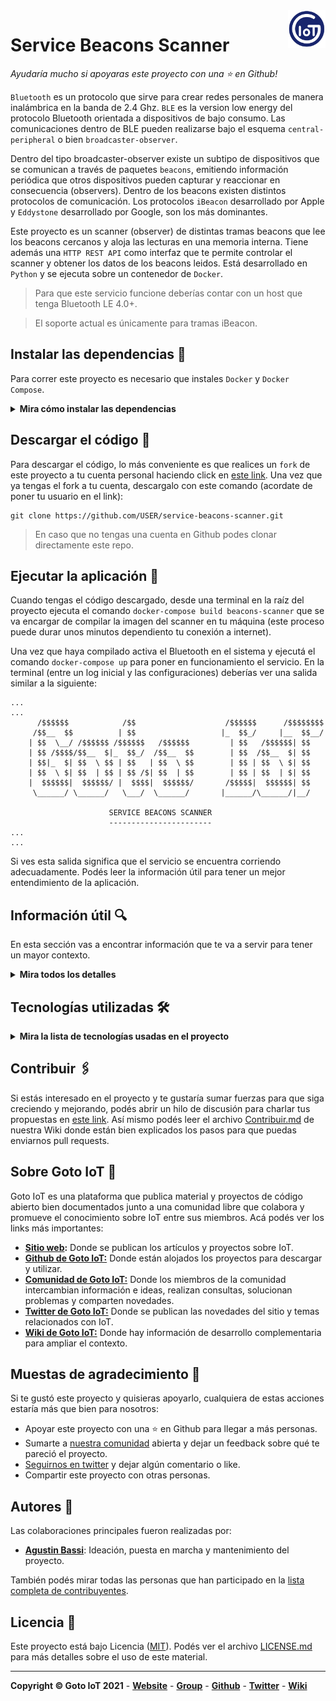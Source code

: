 <a href="https://www.gotoiot.com/">
    <img src="_doc/gotoiot-logo.png" alt="logo" title="Goto IoT" align="right" width="60" height="60" />
</a>

Service Beacons Scanner
=======================

*Ayudaría mucho si apoyaras este proyecto con una ⭐ en Github!*

`Bluetooth` es un protocolo que sirve para crear redes personales de manera inalámbrica en la banda de 2.4 Ghz. `BLE` es la version low energy del protocolo Bluetooth orientada a dispositivos de bajo consumo. Las comunicaciones dentro de BLE pueden realizarse bajo el esquema `central-peripheral` o bien `broadcaster-observer`.

Dentro del tipo broadcaster-observer existe un subtipo de dispositivos que se comunican a través de paquetes `beacons`, emitiendo información periódica que otros dispositivos pueden capturar y reaccionar en consecuencia (observers). Dentro de los beacons existen distintos protocolos de comunicación. Los protocolos `iBeacon` desarrollado por Apple y `Eddystone` desarrollado por Google, son los más dominantes.

Este proyecto es un scanner (observer) de distintas tramas beacons que lee los beacons cercanos y aloja las lecturas en una memoria interna. Tiene además una `HTTP REST API` como interfaz que te permite controlar el scanner y obtener los datos de los beacons leidos. Está desarrollado en `Python` y se ejecuta sobre un contenedor de `Docker`. 

> Para que este servicio funcione deberías contar con un host que tenga Bluetooth LE 4.0+.

> El soporte actual es únicamente para tramas iBeacon.

## Instalar las dependencias 🔩

Para correr este proyecto es necesario que instales `Docker` y `Docker Compose`. 

<details><summary><b>Mira cómo instalar las dependencias</b></summary><br>

En [este artículo](https://www.gotoiot.com/pages/articles/docker_installation_linux/) publicado en nuestra web están los detalles para instalar Docker y Docker Compose en una máquina Linux. Si querés instalar ambas herramientas en una Raspberry Pi podés seguir [este artículo](https://www.gotoiot.com/pages/articles/rpi_docker_installation) de nuestra web que te muestra todos los pasos necesarios.

En caso que quieras instalar las herramientas en otra plataforma o tengas algún incoveniente, podes leer la documentación oficial de [Docker](https://docs.docker.com/get-docker/) y también la de [Docker Compose](https://docs.docker.com/compose/install/).

Continua con la descarga del código cuando tengas las dependencias instaladas y funcionando.

</details>

## Descargar el código 💾

Para descargar el código, lo más conveniente es que realices un `fork` de este proyecto a tu cuenta personal haciendo click en [este link](https://github.com/gotoiot/service-beacons-scanner/fork). Una vez que ya tengas el fork a tu cuenta, descargalo con este comando (acordate de poner tu usuario en el link):

```
git clone https://github.com/USER/service-beacons-scanner.git
```

> En caso que no tengas una cuenta en Github podes clonar directamente este repo.

## Ejecutar la aplicación 🚀

Cuando tengas el código descargado, desde una terminal en la raíz del proyecto ejecuta el comando `docker-compose build beacons-scanner` que se va encargar de compilar la imagen del scanner en tu máquina (este proceso puede durar unos minutos dependiento tu conexión a internet). 

Una vez que haya compilado activa el Bluetooth en el sistema y ejecutá el comando `docker-compose up` para poner en funcionamiento el servicio. En la terminal (entre un log inicial y las configuraciones) deberías ver una salida similar a la siguiente:

```
...
...
      /$$$$$$            /$$                    /$$$$$$      /$$$$$$$$
     /$$__  $$          | $$                   |_  $$_/     |__  $$__/
    | $$  \__/ /$$$$$$ /$$$$$$   /$$$$$$         | $$   /$$$$$$| $$   
    | $$ /$$$$/$$__  $|_  $$_/  /$$__  $$        | $$  /$$__  $| $$   
    | $$|_  $| $$  \ $$ | $$   | $$  \ $$        | $$ | $$  \ $| $$   
    | $$  \ $| $$  | $$ | $$ /$| $$  | $$        | $$ | $$  | $| $$   
    |  $$$$$$|  $$$$$$/ |  $$$$|  $$$$$$/       /$$$$$|  $$$$$$| $$   
     \______/ \______/   \___/  \______/       |______/\______/|__/   

                      SERVICE BEACONS SCANNER
                      -----------------------
...
...
```

Si ves esta salida significa que el servicio se encuentra corriendo adecuadamente. Podés leer la información útil para tener un mejor entendimiento de la aplicación.

## Información útil 🔍

En esta sección vas a encontrar información que te va a servir para tener un mayor contexto.

<details><summary><b>Mira todos los detalles</b></summary>

### Funcionamiento de la aplicación

El objetivo de la aplicación es leer paquetes de beacons cercanos y guardar esas lecturas en una memoria interna. A traves de su REST API HTTP podés leer los beacons y las configuraciones del scanner, y también modificar su comportamiento. Al iniciar, el dispositivo carga la configuración leyendo el archivo `_storage/settings.json`. En función de los settings inicializa el scanner y luego se queda esperando que lleguen requests HTTP.

La lectura de los beacons se realiza en un proceso aparte y cuando se produce un cambio en la lectura de beacons se publica automáticamente un evento (acción configurable) con los datos del beacon leido.

Cuando se recibe una nueva configuración para el scanner por HTTP, si los datos son correctos, la aplicación guarda los nuevos cambios en el archivo  `_storage/settings.json` y actualiza el funcionamiento.

### Configuración de la aplicación

La configuración de toda la aplicación está alojada en el archivo `_storage/settings.json`. Podés cambiarla escribiendo en este archivo directamente. Si por casualidad llegás a borrar la configuración, podés copiar y modificar esta:

```json
{
    "FAKE_SCAN": true,
    "MAX_SCAN_TICK": 20,
    "MIN_SCAN_TICK": 5,
    "RUN_FLAG": true,
    "SCAN_TICK": 10,
    "BEACONS_LIST_CAPACITY": 20,
    "UUID_FILTER": "ffffffff-bbbb-cccc-dddd-eeeeeeeeeeee",
    "EVENTS_TO_OMIT": "BaseEvent, IBeaconRead"
}
```

Los parámetros de configuración significan lo siguiente:

* **UUID_FILTER**: Filtro para solamente escanear los beacons que tengan tal UUID.
* **RUN_FLAG**: Flag que determina si se deben realizar lecturas de beacons o no.
* **SCAN_TICK**: Valor expresado en segundos que determina cada cuanto tiempo se va a realizar la lectura de beacons.
* **MAX_SCAN_TICK**: Valor máximo admisible expresado en segundos en la lectura de beacons.
* **MIN_SCAN_TICK**: Valor mínimo admisible expresado en segundos en la lectura de beacons.
* **FAKE_SCAN**: Flag que determina si las lecturas se realizan a través del Bluetooth del sistema o de manera simulada.
* **BEACONS_LIST_CAPACITY**: Capacidad maxima de lectura de beacons cercanos
* **EVENTS_TO_OMIT**: La lista de eventos que no se publicaran en caso que sucedan.

Por razones del buen funcionamiento de la aplicación, a través de la interfaz HTTP sólo se pueden modificar las configuraciones UUID_FILTER, RUN_FLAG, SCAN_TICK y FAKE_SCAN. El resto solo son configurables mediante el archivo `_storage/settings.json`.

### Variables de entorno

Si querés modificar algúna configuración como variable de entorno podés modificar el archivo `env`. Por lo general la configuración por defecto funciona sin necesidad que la modifiques.

### Interfaz HTTP

A través de la interfaz HTTP podés acceder a todos los recursos del servicio. A continuación están los detalles de cada uno de los endpoints con los métodos que acepta.

Obtener el estado del servicio
* **URL**: http://localhost:5000/status
* **METHOD**: GET

Obtener la info de los ibeacons
* **URL**: http://localhost:5000/ibeacon_scanner/beacons_data
* **METHOD**: GET

Obtener los settings del scanner de ibeacons
* **URL**: http://localhost:5000/ibeacon_scanner/settings
* **METHOD**: GET

Cambiar los settings del scanner de ibeacons
* **URL**: http://localhost:5000/ibeacon_scanner/settings
* **METHOD**: PUT
* **EXAMPLE BODY**: {"uuid_filter": "ffffffff-bbbb-cccc-dddd-eeeeeeeeeeee", "scan_tick": 3, "run_flag": true, "fake_scan": true}

Detener el scanner de ibeacons
* **URL**: http://localhost:5000/ibeacon_scanner/stop
* **METHOD**: POST

Iniciar el scanner de ibeacons
* **URL**: http://localhost:5000/ibeacon_scanner/start
* **METHOD**: POST

### Binarios

Puede haber ocasiones donde te sea útil ejecutar parte de la funcionalidad como un binario. Todas las utilidades binarias se encuentran en el directorio `bin`.

El siguiente comando te muestra un ejemplo para correr el scanner de ibeacons.

```
docker-compose run ibeacon-scanner python bin/run_ibeacon_scanner.py
```

El siguiente comando sirve para detener el scanner de ibeacons.

```
docker-compose run ibeacon-scanner python bin/stop_ibeacon_scanner.py
```

### Pruebas

La mejor forma de probar el servicio es a través de un cliente HTTP. En el directorio `test/other/requests.http` tenés un archivo para probar todas las funcionalidades provistas. Para correr estos requests es necesario que los ejecutes dentro de Visual Studio Code y que instales la extensión REST Client. Sino, podés correr los requests desde Postman, CURL o cualquier otro.

Si querés probar algunas de las funcionalidades de manera independiente podés mirar el directorio `test` donde vas a encontrar diferentes códigos de testing.

</details>

## Tecnologías utilizadas 🛠️

<details><summary><b>Mira la lista de tecnologías usadas en el proyecto</b></summary><br>

* [Docker](https://www.docker.com/) - Ecosistema que permite la ejecución de contenedores de software.
* [Docker Compose](https://docs.docker.com/compose/) - Herramienta que permite administrar múltiples contenedores de Docker.
* [Python](https://www.python.org/) - Lenguaje en el que están realizados los servicios.
* [Beacons Tools](https://pypi.org/project/beacontools/) - Biblioteca de Python para interactuar con varios tipos de beacons.

</details>

## Contribuir 🖇️

Si estás interesado en el proyecto y te gustaría sumar fuerzas para que siga creciendo y mejorando, podés abrir un hilo de discusión para charlar tus propuestas en [este link](https://github.com/gotoiot/service-beacons-scanner/issues/new). Así mismo podés leer el archivo [Contribuir.md](https://github.com/gotoiot/gotoiot-doc/wiki/Contribuir) de nuestra Wiki donde están bien explicados los pasos para que puedas enviarnos pull requests.

## Sobre Goto IoT 📖

Goto IoT es una plataforma que publica material y proyectos de código abierto bien documentados junto a una comunidad libre que colabora y promueve el conocimiento sobre IoT entre sus miembros. Acá podés ver los links más importantes:

* **[Sitio web](https://www.gotoiot.com/):** Donde se publican los artículos y proyectos sobre IoT. 
* **[Github de Goto IoT:](https://github.com/gotoiot)** Donde están alojados los proyectos para descargar y utilizar. 
* **[Comunidad de Goto IoT:](https://groups.google.com/g/gotoiot)** Donde los miembros de la comunidad intercambian información e ideas, realizan consultas, solucionan problemas y comparten novedades.
* **[Twitter de Goto IoT:](https://twitter.com/gotoiot)** Donde se publican las novedades del sitio y temas relacionados con IoT.
* **[Wiki de Goto IoT:](https://github.com/gotoiot/doc/wiki)** Donde hay información de desarrollo complementaria para ampliar el contexto.

## Muestas de agradecimiento 🎁

Si te gustó este proyecto y quisieras apoyarlo, cualquiera de estas acciones estaría más que bien para nosotros:

* Apoyar este proyecto con una ⭐ en Github para llegar a más personas.
* Sumarte a [nuestra comunidad](https://groups.google.com/g/gotoiot) abierta y dejar un feedback sobre qué te pareció el proyecto.
* [Seguirnos en twitter](https://github.com/gotoiot/doc/wiki) y dejar algún comentario o like.
* Compartir este proyecto con otras personas.

## Autores 👥

Las colaboraciones principales fueron realizadas por:

* **[Agustin Bassi](https://github.com/agustinBassi)**: Ideación, puesta en marcha y mantenimiento del proyecto.

También podés mirar todas las personas que han participado en la [lista completa de contribuyentes](https://github.com/gotoiot/service-beacons-scanner/contributors).

## Licencia 📄

Este proyecto está bajo Licencia ([MIT](https://choosealicense.com/licenses/mit/)). Podés ver el archivo [LICENSE.md](LICENSE.md) para más detalles sobre el uso de este material.

---

**Copyright © Goto IoT 2021** - [**Website**](https://www.gotoiot.com) - [**Group**](https://groups.google.com/g/gotoiot) - [**Github**](https://www.github.com/gotoiot) - [**Twitter**](https://www.twitter.com/gotoiot) - [**Wiki**](https://github.com/gotoiot/doc/wiki)
